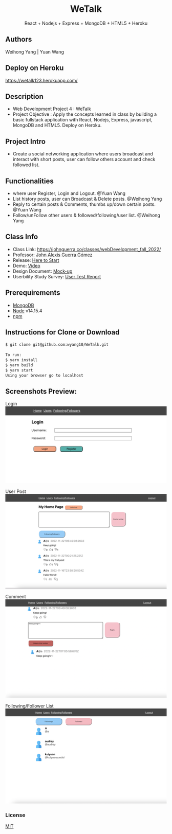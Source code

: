  
<h1 align="center">
WeTalk
</h1>
<p align="center">
React + Nodejs + Express + MongoDB + HTML5 + Heroku
</p>

## Authors
Weihong Yang | Yuan Wang

## Deploy on Heroku
https://wetalk123.herokuapp.com/


## Description
- Web Development Project 4 : WeTalk
- Project Objective : Apply the concepts learned in class by building a basic fullstack application with React, Nodejs, Express, javascript, MongoDB and HTML5. Deploy on Heroku.

## Project Intro
- Create a social networking application where users broadcast and interact with short posts, user can follow others account and check followed list.

## Functionalities
- where user Register, Login and Logout. @Yuan Wang 
- List history posts, user can Broadcast & Delete posts. @Weihong Yang 
- Reply to certain posts & Comments, thumbs up/down certain posts. @Yuan Wang
- Follow/unFollow other users & followed/following/user list. @Weihong Yang

## Class Info
- Class Link: https://johnguerra.co/classes/webDevelopment_fall_2022/
- Professor: <a href="https://johnguerra.co/"> John Alexis Guerra Gómez </a>
- Release: <a href="https://mytwittera2.herokuapp.com/"> Here to Start </a>
- Demo: <a href="https://youtu.be/mB-5_2-avfo"> Video </a>
- Design Document: <a href="Design Mock-up.pdf"> Mock-up </a>
- Userbility Study Survey: <a href="https://docs.google.com/document/d/1IYlW7ACVxuyJCJgCgrNH-Vus2LdpOVPDkaZ_5MHtCmY/edit#heading=h.e1aq9w3u6mh"> User Test Report </a>


## Prerequirements
- [MongoDB](https://www.mongodb.com/3)
- [Node](https://nodejs.org/en/download/) v14.15.4
- [npm](https://nodejs.org/en/download/package-manager/)

## Instructions for Clone or Download
```terminal
$ git clone git@github.com:wyang10/WeTalk.git

To run:
$ yarn install	
$ yarn build 
$ yarn start
Using your browser go to localhost
```
## Screenshots Preview:
Login
![](Screenshots/Login.png)

User Post
![](Screenshots/User_Post.png)

Comment
![](Screenshots/Comment.png)

Following/Follower List
![](Screenshots/Following_unFollow_List.png)


### License
[MIT](LICENSE)

